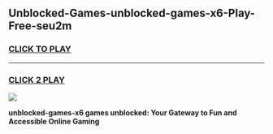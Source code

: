 
## Unblocked-Games-unblocked-games-x6-Play-Free-seu2m
<h3>
<a href="https://premium76.site?title=unblocked-games-x6&ref=23A">CLICK TO PLAY</a></h3>
<hr>

<h3>
<a href="https://premium76.site?title=unblocked-games-x6&ref=23A">CLICK 2 PLAY</a>
  
</h3>

<a href="https://premium76.site?title=unblocked-games-x6&ref=23A"><img src="https://clearcache.store/games.png"></a>


**unblocked-games-x6 games unblocked: Your Gateway to Fun and Accessible Online Gaming**
